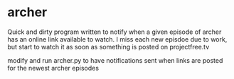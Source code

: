 archer
======

Quick and dirty program written to notify when a given episode of archer has an online link available to watch. I miss each new episdoe due to work, but start to watch it as soon as something is posted on projectfree.tv


modify and run archer.py to have notifications sent when links are posted for the newest archer episodes


